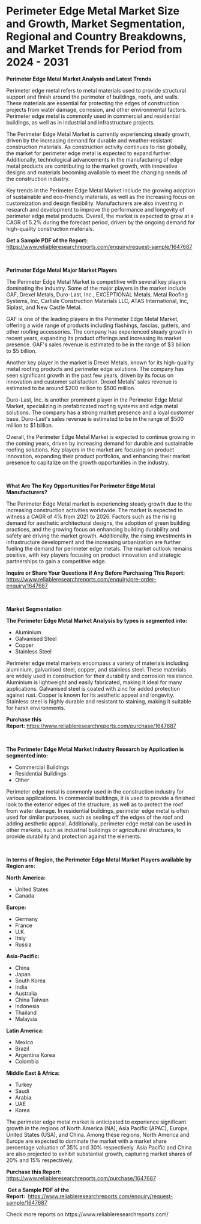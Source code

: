 <p><h1>Perimeter Edge Metal Market Size and Growth, Market Segmentation, Regional and Country Breakdowns, and Market Trends for Period from 2024 -  2031</h1></p><p><strong>Perimeter Edge Metal Market Analysis and Latest Trends</strong></p>
<p><p>Perimeter edge metal refers to metal materials used to provide structural support and finish around the perimeter of buildings, roofs, and walls. These materials are essential for protecting the edges of construction projects from water damage, corrosion, and other environmental factors. Perimeter edge metal is commonly used in commercial and residential buildings, as well as in industrial and infrastructure projects.</p><p>The Perimeter Edge Metal Market is currently experiencing steady growth, driven by the increasing demand for durable and weather-resistant construction materials. As construction activity continues to rise globally, the market for perimeter edge metal is expected to expand further. Additionally, technological advancements in the manufacturing of edge metal products are contributing to the market growth, with innovative designs and materials becoming available to meet the changing needs of the construction industry.</p><p>Key trends in the Perimeter Edge Metal Market include the growing adoption of sustainable and eco-friendly materials, as well as the increasing focus on customization and design flexibility. Manufacturers are also investing in research and development to improve the performance and longevity of perimeter edge metal products. Overall, the market is expected to grow at a CAGR of 5.2% during the forecast period, driven by the ongoing demand for high-quality construction materials.</p></p>
<p><strong>Get a Sample PDF of the Report:&nbsp;</strong> <a href="https://www.reliableresearchreports.com/enquiry/request-sample/1647687">https://www.reliableresearchreports.com/enquiry/request-sample/1647687</a></p>
<p>&nbsp;</p>
<p><strong>Perimeter Edge Metal Major Market Players</strong></p>
<p><p>The Perimeter Edge Metal Market is competitive with several key players dominating the industry. Some of the major players in the market include GAF, Drexel Metals, Duro-Last, Inc., EXCEPTIONAL Metals, Metal Roofing Systems, Inc, Carlisle Construction Materials LLC, ATAS International, Inc, Siplast, and New Castle Metal.</p><p>GAF is one of the leading players in the Perimeter Edge Metal Market, offering a wide range of products including flashings, fascias, gutters, and other roofing accessories. The company has experienced steady growth in recent years, expanding its product offerings and increasing its market presence. GAF's sales revenue is estimated to be in the range of $3 billion to $5 billion.</p><p>Another key player in the market is Drexel Metals, known for its high-quality metal roofing products and perimeter edge solutions. The company has seen significant growth in the past few years, driven by its focus on innovation and customer satisfaction. Drexel Metals' sales revenue is estimated to be around $200 million to $500 million.</p><p>Duro-Last, Inc. is another prominent player in the Perimeter Edge Metal Market, specializing in prefabricated roofing systems and edge metal solutions. The company has a strong market presence and a loyal customer base. Duro-Last's sales revenue is estimated to be in the range of $500 million to $1 billion.</p><p>Overall, the Perimeter Edge Metal Market is expected to continue growing in the coming years, driven by increasing demand for durable and sustainable roofing solutions. Key players in the market are focusing on product innovation, expanding their product portfolios, and enhancing their market presence to capitalize on the growth opportunities in the industry.</p></p>
<p>&nbsp;</p>
<p><strong>What Are The Key Opportunities For Perimeter Edge Metal Manufacturers?</strong></p>
<p><p>The Perimeter Edge Metal market is experiencing steady growth due to the increasing construction activities worldwide. The market is expected to witness a CAGR of 4% from 2021 to 2026. Factors such as the rising demand for aesthetic architectural designs, the adoption of green building practices, and the growing focus on enhancing building durability and safety are driving the market growth. Additionally, the rising investments in infrastructure development and the increasing urbanization are further fueling the demand for perimeter edge metals. The market outlook remains positive, with key players focusing on product innovation and strategic partnerships to gain a competitive edge.</p></p>
<p><strong>Inquire or Share Your Questions If Any Before Purchasing This Report:</strong> <a href="https://www.reliableresearchreports.com/enquiry/pre-order-enquiry/1647687">https://www.reliableresearchreports.com/enquiry/pre-order-enquiry/1647687</a></p>
<p>&nbsp;</p>
<p><strong>Market Segmentation</strong></p>
<p><strong>The Perimeter Edge Metal Market Analysis by types is segmented into:</strong></p>
<p><ul><li>Aluminium</li><li>Galvanised Steel</li><li>Copper</li><li>Stainless Steel</li></ul></p>
<p><p>Perimeter edge metal markets encompass a variety of materials including aluminium, galvanised steel, copper, and stainless steel. These materials are widely used in construction for their durability and corrosion resistance. Aluminium is lightweight and easily fabricated, making it ideal for many applications. Galvanised steel is coated with zinc for added protection against rust. Copper is known for its aesthetic appeal and longevity. Stainless steel is highly durable and resistant to staining, making it suitable for harsh environments.</p></p>
<p><strong>Purchase this Report:&nbsp;</strong><a href="https://www.reliableresearchreports.com/purchase/1647687">https://www.reliableresearchreports.com/purchase/1647687</a></p>
<p>&nbsp;</p>
<p><strong>The Perimeter Edge Metal Market Industry Research by Application is segmented into:</strong></p>
<p><ul><li>Commercial Buildings</li><li>Residential Buildings</li><li>Other</li></ul></p>
<p><p>Perimeter edge metal is commonly used in the construction industry for various applications. In commercial buildings, it is used to provide a finished look to the exterior edges of the structure, as well as to protect the roof from water damage. In residential buildings, perimeter edge metal is often used for similar purposes, such as sealing off the edges of the roof and adding aesthetic appeal. Additionally, perimeter edge metal can be used in other markets, such as industrial buildings or agricultural structures, to provide durability and protection against the elements.</p></p>
<p>&nbsp;</p>
<p><strong>In terms of Region, the Perimeter Edge Metal Market Players available by Region are:</strong></p>
<p>
    <p> <strong> North America: </strong>
        <ul>
            <li>United States</li>
            <li>Canada</li>
        </ul>
        </p> 
    <p> <strong> Europe: </strong>
        <ul>
            <li>Germany</li>
            <li>France</li>
            <li>U.K.</li>
            <li>Italy</li>
            <li>Russia</li>
        </ul>
        </p> 
    <p> <strong> Asia-Pacific: </strong>
        <ul>
            <li>China</li>
            <li>Japan</li>
            <li>South Korea</li>
            <li>India</li>
            <li>Australia</li>
            <li>China Taiwan</li>
            <li>Indonesia</li>
            <li>Thailand</li>
            <li>Malaysia</li>
        </ul>
        </p> 
    <p> <strong> Latin America: </strong>
        <ul>
            <li>Mexico</li>
            <li>Brazil</li>
            <li>Argentina Korea</li>
            <li>Colombia</li>
        </ul>
        </p> 
    <p> <strong> Middle East & Africa: </strong>
        <ul>
            <li>Turkey</li>
            <li>Saudi</li>
            <li>Arabia</li>
            <li>UAE</li>
            <li>Korea</li>
        </ul>
    </p>
    </p>
<p><p>The perimeter edge metal market is anticipated to experience significant growth in the regions of North America (NA), Asia Pacific (APAC), Europe, United States (USA), and China. Among these regions, North America and Europe are expected to dominate the market with a market share percentage valuation of 35% and 30% respectively. Asia Pacific and China are also projected to exhibit substantial growth, capturing market shares of 20% and 15% respectively.</p></p>
<p><strong>Purchase this Report: </strong><a href="https://www.reliableresearchreports.com/purchase/1647687">https://www.reliableresearchreports.com/purchase/1647687</a></p>
<p>&nbsp;<strong>Get a Sample PDF of the Report:&nbsp;&nbsp;</strong><a href="https://www.reliableresearchreports.com/enquiry/request-sample/1647687">https://www.reliableresearchreports.com/enquiry/request-sample/1647687</a></p>
<p><strong></strong></p>
<p>Check more reports on https://www.reliableresearchreports.com/</p>